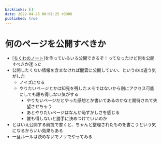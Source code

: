 ```yaml
---
backlinks: []
date: 2022-04-25 00:01:25 +0900
published: true
---
```


# 何のページを公開すべきか

- [[ちくわのノート]]を作っていろいろ公開できるぞ！ってなったけど何を公開すべきか迷った
- 公開したくない情報を含まなければ闇雲に公開していい、というのは違う気がした
  - ノイズになる
  - やりたいページとかは知見を残したメモではないから別にアクセス可能にしても誰も得しない気がする
    - やりたいページだとやった感想とか書いてあるのかなと期待されて失望させちゃう
    - あとやりたいページはなんか恥ずかしさを感じる
    - 誰も得しないと勝手に決めつけていいのか
- とはいえ公開する前提で書くと、ちゃんと整理されたものを書こうという気になるからいい効果もある
- 一旦ルールは決めないでノリでやってみる

[//begin]: # "Autogenerated link references for markdown compatibility"
[ちくわのノート]: ちくわのノート "ちくわのノート"
[//end]: # "Autogenerated link references"